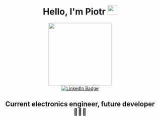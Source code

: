 <div id="headingr_gif" align="center">
  <h1>
    Hello, I'm Piotr
    <img src="https://media.giphy.com/media/hvRJCLFzcasrR4ia7z/giphy.gif" width="30px"/>
  </h1>
  <img src="https://media.giphy.com/media/4rZA5D22301iMgrUNd/giphy.gif" width="200"/>
</div>

<div id="linkedin" align="center">
  <a href="https://www.linkedin.com/in/piotr-%C5%82%C4%99cicki-07191421a/">
    <img src="https://img.shields.io/badge/LinkedIn-blue?style=for-the-badge&logo=linkedin&logoColor=white" alt="LinkedIn Badge"/>
  </a>
</div>

<div id="heading_subtitle" align="center">
  <h2 align="center">
    Current electronics engineer, future developer 👨🏻‍💻
  </h3>
</div>
